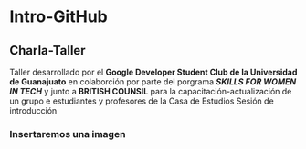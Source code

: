# Intro-GitHub

## Charla-Taller

Taller desarrollado por el **Google Developer Student Club de la Universidad de Guanajuato** en colaborción por parte del porgrama _**SKILLS FOR WOMEN IN TECH**_ y junto a **BRITISH COUNSIL** para la capacitación-actualización de un grupo e estudiantes y profesores de la Casa de Estudios
 Sesión de introducción


### Insertaremos una imagen